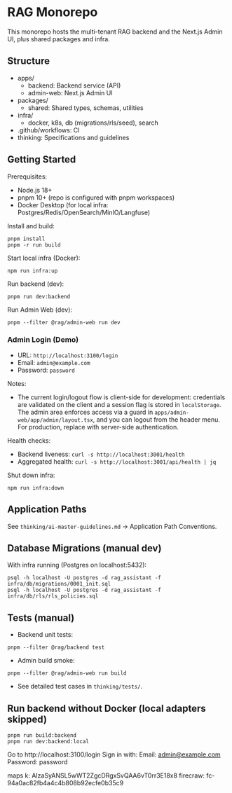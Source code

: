 # RAG Monorepo

This monorepo hosts the multi-tenant RAG backend and the Next.js Admin UI, plus shared packages and infra.

## Structure

- apps/
  - backend: Backend service (API)
  - admin-web: Next.js Admin UI
- packages/
  - shared: Shared types, schemas, utilities
- infra/
  - docker, k8s, db (migrations/rls/seed), search
- .github/workflows: CI
- thinking: Specifications and guidelines

## Getting Started

Prerequisites:
- Node.js 18+
- pnpm 10+ (repo is configured with pnpm workspaces)
- Docker Desktop (for local infra: Postgres/Redis/OpenSearch/MinIO/Langfuse)

Install and build:
```
pnpm install
pnpm -r run build
```

Start local infra (Docker):
```
npm run infra:up
```

Run backend (dev):
```
pnpm run dev:backend
```

Run Admin Web (dev):
```
pnpm --filter @rag/admin-web run dev
```

### Admin Login (Demo)

- URL: `http://localhost:3100/login`
- Email: `admin@example.com`
- Password: `password`

Notes:
- The current login/logout flow is client-side for development: credentials are validated on the client and a session flag is stored in `localStorage`. The admin area enforces access via a guard in `apps/admin-web/app/admin/layout.tsx`, and you can logout from the header menu. For production, replace with server-side authentication.

Health checks:
- Backend liveness: `curl -s http://localhost:3001/health`
- Aggregated health: `curl -s http://localhost:3001/api/health | jq`

Shut down infra:
```
npm run infra:down
```

## Application Paths

See `thinking/ai-master-guidelines.md` → Application Path Conventions.

## Database Migrations (manual dev)

With infra running (Postgres on localhost:5432):
```
psql -h localhost -U postgres -d rag_assistant -f infra/db/migrations/0001_init.sql
psql -h localhost -U postgres -d rag_assistant -f infra/db/rls/rls_policies.sql
```

## Tests (manual)

- Backend unit tests:
```
pnpm --filter @rag/backend test
```
- Admin build smoke:
```
pnpm --filter @rag/admin-web run build
```
- See detailed test cases in `thinking/tests/`.

## Run backend without Docker (local adapters skipped)

```
pnpm run build:backend
pnpm run dev:backend:local
```


Go to http://localhost:3100/login
Sign in with:
Email: admin@example.com
Password: password

maps k:  AIzaSyANSL5wWT2ZgcDRgxSvQAA6vT0rr3E18x8
firecraw: fc-94a0ac82fb4a4c4b808b92ecfe0b35c9